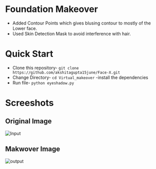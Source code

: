 # Foundation Makeover
- Added Contour Points which gives blusing contour to mostly of the Lower face.
- Used Skin Detection Mask to avoid interference with hair.


# Quick Start
- Clone this repository-
`git clone https://github.com/akshitagupta15june/Face-X.git`
- Change Directory-
`cd Virtual_makeover`
-install the dependencies
- Run file-
`python eyeshadow.py`

# Screeshots
## Original Image

![Input](https://user-images.githubusercontent.com/67019423/117550808-ea0c7a00-b05f-11eb-9c4d-2964ddfba6ce.jpg)


## Makwover Image

![output](https://user-images.githubusercontent.com/67019423/117550818-f7c1ff80-b05f-11eb-890e-b595a0f2a7f7.jpg)

